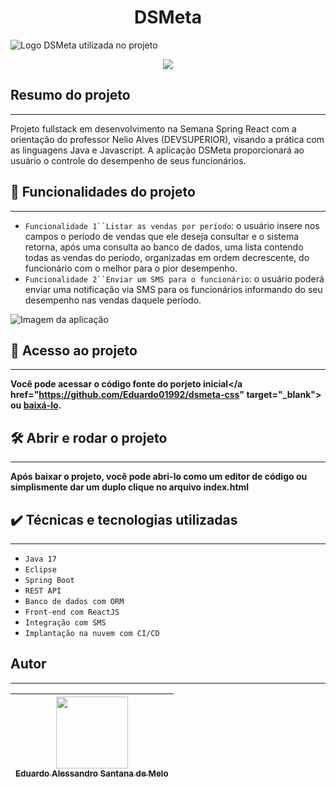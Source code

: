 <h1 align="center"> DSMeta </h1>

![Logo DSMeta utilizada no projeto](../../../Users/panax/Downloads/image%201.png)

<p align="center">
<img src="http://img.shields.io/static/v1?label=STATUS&message=EM%20DESENVOLVIMENTO&color=GREEN&style=for-the-badge"/>
</p>

<h2>Resumo do projeto</h2>
<hr>

Projeto fullstack em desenvolvimento na Semana Spring React com a orientação do professor Nelio Alves (DEVSUPERIOR), visando a prática com as linguagens Java e Javascript. A aplicação DSMeta proporcionará ao usuário o controle do desempenho de seus funcionários.

## :hammer: Funcionalidades do projeto
<hr>

- `Funcionalidade 1``Listar as vendas por período`: o usuário insere nos campos o período de vendas que ele deseja consultar e o sistema retorna, após uma consulta ao banco de dados, uma lista contendo todas as vendas do período, organizadas em ordem decrescente, do funcionário com o melhor para o pior desempenho.
- `Funcionalidade 2``Enviar um SMS para o funcionário`: o usuário poderá enviar uma notificação via SMS para os funcionários informando do seu desempenho nas vendas daquele período.

![Imagem da aplicação](https://i.imgur.com/bBK30D0.png)

## 📁 Acesso ao projeto
<hr>

**Você pode <a>acessar o código fonte do porjeto inicial</a href="https://github.com/Eduardo01992/dsmeta-css" target="_blank"> ou <a href="https://github.com/Eduardo01992/dsmeta-css/archive/refs/heads/main.zip" target="_blank" >baixá-lo</a>.**

## 🛠️ Abrir e rodar o projeto
<hr>

**Após baixar o projeto, você pode abri-lo como um editor de código ou simplismente dar um duplo clique no arquivo index.html**

## :heavy_check_mark: Técnicas e tecnologias utilizadas
<hr>

- `Java 17`
- `Eclipse`
- `Spring Boot`
- `REST API`
- `Banco de dados com ORM`
- `Front-end com ReactJS`
- `Integração com SMS`
- `Implantação na nuvem com CI/CD`

## Autor
<hr>

| [<img src="https://avatars.githubusercontent.com/u/37356058?v=4" width=115><br><sub>Eduardo Alessandro Santana de Melo</sub>](https://github.com/Eduardo01992) |
| :---: |
